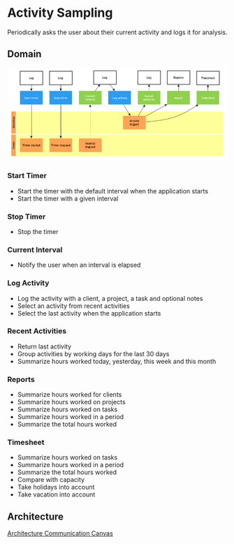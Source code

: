 # Activity Sampling

Periodically asks the user about their current activity and logs it for
analysis.

## Domain

![Domain](domain.png)

### Start Timer

- Start the timer with the default interval when the application starts
- Start the timer with a given interval

### Stop Timer

- Stop the timer

### Current Interval

- Notify the user when an interval is elapsed

### Log Activity

- Log the activity with a client, a project, a task and optional notes
- Select an activity from recent activities
- Select the last activity when the application starts

### Recent Activities

- Return last activity
- Group activities by working days for the last 30 days
- Summarize hours worked today, yesterday, this week and this month

### Reports

- Summarize hours worked for clients
- Summarize hours worked on projects
- Summarize hours worked on tasks
- Summarize hours worked in a period
- Summarize the total hours worked

### Timesheet

- Summarize hours worked on tasks
- Summarize hours worked in a period
- Summarize the total hours worked
- Compare with capacity
- Take holidays into account
- Take vacation into account

## Architecture

[Architecture Communication Canvas](https://html-preview.github.io/?url=https://github.com/falkoschumann/activity-sampling/blob/main/doc/acc.html)
